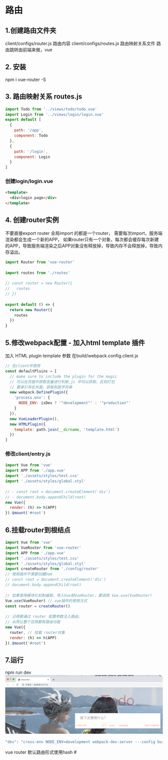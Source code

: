 # 路由

## 1.创建路由文件夹 
client/configs/router.js 路由内容
client/configs/routes.js  路由映射关系文件
路由跳转由前端来做，vue 

## 2. 安装
npm i vue-router -S

## 3. 路由映射关系 routes.js
```javascript
import Todo from '../views/todo/todo.vue'
import Login from '../views/login/login.vue'
export default [
  {
    path: '/app',
    component: Todo
  },
  {
    path: '/login',
    component: Login
  }
]
```

### 创建login/login.vue
```html
<template>
  <div>login page</div>
</template>

```
## 4. 创建router实例

不要直接export router
全局import 的都是一个router， 需要每次import，服务端渲染都会生成一个新的APP， 如果router只有一个对象，每次都会缓存每次新建的APP，导致服务端渲染之后APP对象没有释放掉，导致内存不会释放掉，导致内存溢出。
```javascript
import Router from 'vue-router'

import routes from './routes'

// const router = new Router({
//   routes
// })

export default () => {
  return new Router({
    routes
  })
}

```

## 5.修改webpack配置 - 加入html template 插件
加入 HTML plugin template 参数
在build/webpack.config.client.js

```javascript
// 在client中使用
const defaultPluins = [
  // make sure to include the plugin for the magic
  // 可以在页面中获取变量进行判断,js 中可以获取，区别打包
  // 要单引号在外面，获取到是字符串
  new webpack.DefinePlugin({
    'process.env': {
      NODE_ENV: isDev ? '"development"' : '"production"'
    }
  }),
  new VueLoaderPlugin(),
  new HTMLPlugin({
    template: path.join(__dirname, 'template.html')
  })
]
```

### 修改client/entry.js
```javascript
import Vue from 'vue'
import APP from './app.vue'
import './assets/styles/test.css'
import './assets/styles/global.styl'

// - const root = document.createElement('div')
// - document.body.appendChild(root)
new Vue({
  render: (h) => h(APP)
}).$mount('#root')
```

## 6.挂载router到根结点

```javascript
import Vue from 'vue'
import VueRouter from 'vue-router'
import APP from './app.vue'
import './assets/styles/test.css'
import './assets/styles/global.styl'
import createRouter from './config/router'
// 使用插件不需要创建Dom
// const root = document.createElement('div')
// document.body.appendChild(root)

// 如果使用模块化机制编程，导入Vue和VueRouter，要调用 Vue.use(VueRouter)
Vue.use(VueRouter) // vue插件的使用方式
const router = createRouter()

// 记得要通过 router 配置参数注入路由，
// 从而让整个应用都有路由功能
new Vue({
  router, // 挂载 router对象
  render: (h) => h(APP)
}).$mount('#root')

```
## 7.运行

npm run dev
![运行](https://github.com/FanWorldBegin/vue-ssr/blob/master/images/18.1.png)

```javascript
"dev": "cross-env NODE_ENV=development webpack-dev-server ---config build/webpack.config.client.js",
```
vue router 默认路由形式使用hash # 
